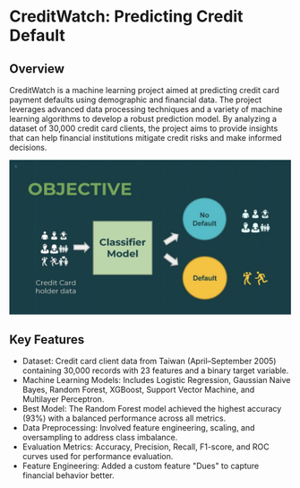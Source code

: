 # CreditWatch: Predicting Credit Default

## Overview

CreditWatch is a machine learning project aimed at predicting credit card payment defaults using demographic and financial data. The project leverages advanced data processing techniques and a variety of machine learning algorithms to develop a robust prediction model. By analyzing a dataset of 30,000 credit card clients, the project aims to provide insights that can help financial institutions mitigate credit risks and make informed decisions.

![CreditWatch](CreditWatch_img.png)

## Key Features

- Dataset: Credit card client data from Taiwan (April–September 2005) containing 30,000 records with 23 features and a binary target variable.
- Machine Learning Models: Includes Logistic Regression, Gaussian Naive Bayes, Random Forest, XGBoost, Support Vector Machine, and Multilayer Perceptron.
- Best Model: The Random Forest model achieved the highest accuracy (93%) with a balanced performance across all metrics.
- Data Preprocessing: Involved feature engineering, scaling, and oversampling to address class imbalance.
- Evaluation Metrics: Accuracy, Precision, Recall, F1-score, and ROC curves used for performance evaluation.
- Feature Engineering: Added a custom feature "Dues" to capture financial behavior better.
